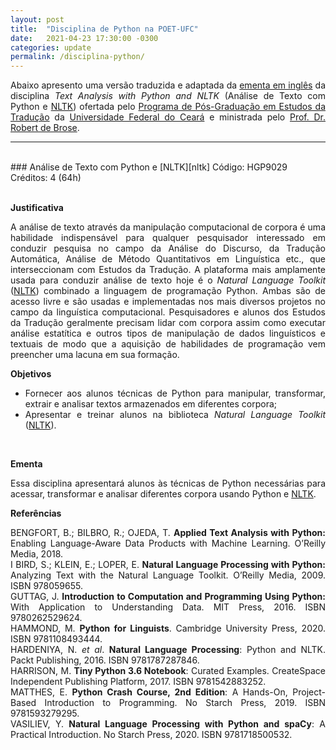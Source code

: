 ```yaml
---
layout: post
title:  "Disciplina de Python na POET-UFC"
date:   2021-04-23 17:30:00 -0300
categories: update
permalink: /disciplina-python/
---
```


<style>body {text-align: justify}</style>
Abaixo apresento uma versão traduzida e adaptada da [ementa em inglês][ementa] da disciplina *Text Analysis with Python and NLTK* (Análise de Texto com Python e [NLTK][nltk]) ofertada pelo [Programa de Pós-Graduação em Estudos da Tradução][poet] da [Universidade Federal do Ceará][ufc] e ministrada pelo [Prof. Dr. Robert de Brose][robert-lattes].
<br>

---
<br>
### Análise de Texto com Python e [NLTK][nltk]
Código: HGP9029<br>
Créditos: 4 (64h)<br>
<br>

**Justificativa**

A análise de texto através da manipulação computacional de corpora é uma habilidade indispensável para qualquer pesquisador interessado em conduzir pesquisa no campo da Análise do Discurso, da Tradução Automática, Análise de Método Quantitativos em Linguística etc., que interseccionam com Estudos da Tradução. A plataforma mais amplamente usada para conduzir análise de texto hoje é o *Natural Language Toolkit* ([NLTK][nltk]) combinado a linguagem de programação Python. Ambas são de acesso livre e são usadas e implementadas nos mais diversos projetos no campo da linguística computacional. Pesquisadores e alunos dos Estudos da Tradução geralmente precisam lidar com corpora assim como executar análise estatítica e outros tipos de manipulação de dados linguísticos e textuais de modo que a aquisição de habilidades de programação vem preencher uma lacuna em sua formação.
<br>

**Objetivos**

- Fornecer aos alunos técnicas de Python para manipular, transformar, extrair e analisar textos armazenados em diferentes corpora;
- Apresentar e treinar alunos na biblioteca *Natural Language Toolkit* ([NLTK][nltk]).
<br>

**Ementa**

Essa disciplina apresentará alunos às técnicas de Python necessárias para acessar, transformar e analisar diferentes corpora usando Python e [NLTK][nltk].
<br>

**Referências**

BENGFORT, B.; BILBRO, R.; OJEDA, T. <strong>Applied Text Analysis with Python:</strong> Enabling Language-Aware Data Products with Machine Learning. O’Reilly Media, 2018.<br>
I BIRD, S.; KLEIN, E.; LOPER, E. <strong>Natural Language Processing with Python:</strong> Analyzing Text with the Natural Language Toolkit. O’Reilly Media, 2009. ISBN 978059655.<br>
GUTTAG, J. <strong>Introduction to Computation and Programming Using Python:</strong> With Application to Understanding Data. MIT Press, 2016. ISBN 9780262529624.<br>
HAMMOND, M. <strong>Python for Linguists</strong>. Cambridge University Press, 2020. ISBN 9781108493444.<br>
HARDENIYA, N. <i>et al</i>. <strong>Natural Language Processing</strong>: Python and NLTK. Packt Publishing, 2016. ISBN 9781787287846.<br>
HARRISON, M. <strong>Tiny Python 3.6 Notebook</strong>: Curated Examples. CreateSpace Independent Publishing Platform, 2017. ISBN 9781542883252.<br>
MATTHES, E. <strong>Python Crash Course, 2nd Edition</strong>: A Hands-On, Project-Based Introduction to Programming. No Starch Press, 2019. ISBN 9781593279295.<br>
VASILIEV, Y. <strong>Natural Language Processing with Python and spaCy</strong>: A Practical Introduction. No Starch Press, 2020. ISBN 9781718500532.

[poet]: https://ppgpoet.ufc.br/pt/
[ementa]: https://ppgpoet.ufc.br/pt/disciplinas-2/hgp9029-text-analysis-with-python-and-nltk/
[ufc]: http://www.ufc.br/
[robert-lattes]: http://lattes.cnpq.br/5686148504443158
[nltk]: https://www.nltk.org/